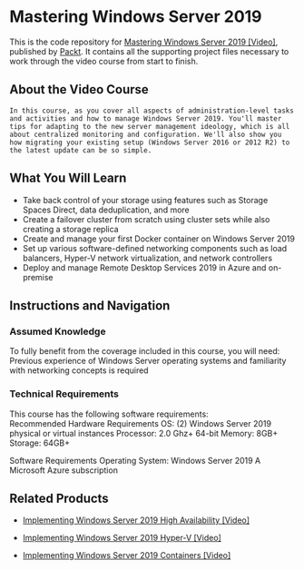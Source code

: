 # Mastering Windows Server 2019
This is the code repository for [Mastering Windows Server 2019 [Video]](https://www.packtpub.com/networking-and-servers/mastering-windows-server-2019-video), published by [Packt](https://www.packtpub.com/?utm_source=github). It contains all the supporting project files necessary to work through the video course from start to finish.
## About the Video Course
	In this course, as you cover all aspects of administration-level tasks and activities and how to manage Windows Server 2019. You'll master tips for adapting to the new server management ideology, which is all about centralized monitoring and configuration. We'll also show you how migrating your existing setup (Windows Server 2016 or 2012 R2) to the latest update can be so simple.

<H2>What You Will Learn</H2>
<DIV class=book-info-will-learn-text>
<UL>
<LI>Take back control of your storage using features such as Storage Spaces Direct, data deduplication, and more 
<LI>Create a failover cluster from scratch using cluster sets while also creating a storage replica 
<LI>Create and manage your first Docker container on Windows Server 2019 
<LI>Set up various software-defined networking components such as load balancers, Hyper-V network virtualization, and network controllers
<LI>Deploy and manage Remote Desktop Services 2019 in Azure and on-premise	 </LI></UL></DIV>

## Instructions and Navigation
### Assumed Knowledge
To fully benefit from the coverage included in this course, you will need:<br/>
Previous experience of Windows Server operating systems and familiarity with networking concepts is required

### Technical Requirements
This course has the following software requirements:<br/>
Recommended Hardware Requirements
OS: (2) Windows Server 2019 physical or virtual instances
Processor: 2.0 Ghz+ 64-bit
Memory: 8GB+
Storage: 64GB+

Software Requirements
Operating System: Windows Server 2019
A Microsoft Azure subscription



## Related Products
* [Implementing Windows Server 2019 High Availability [Video]](https://www.packtpub.com/networking-and-servers/implementing-windows-server-2019-high-availability-video)

* [Implementing Windows Server 2019 Hyper-V [Video]](https://www.packtpub.com/networking-and-servers/implementing-windows-server-2019-hyper-v-video)

* [Implementing Windows Server 2019 Containers [Video]](https://www.packtpub.com/networking-and-servers/implementing-windows-server-2019-containers-video)

